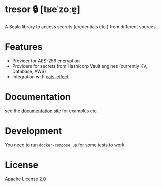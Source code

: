 # tresor 🔒 **[tʁeˈzoːɐ̯]**

A Scala library to access secrets (credentials etc.) from different sources.

# Features
 - Provider for AES-256 encryption
 - Providers for secrets from Hashicorp Vault engines (currently KV, Database, AWS)
 - Integration with [cats-effect](https://github.com/typelevel/cats-effect)
 
# Documentation

see the [documentation site](https://commercetools.github.io/tresor) for examples etc.

# Development

You need to run `docker-compose up` for some tests to work.
  
# License

[Apache License 2.0](LICENSE)